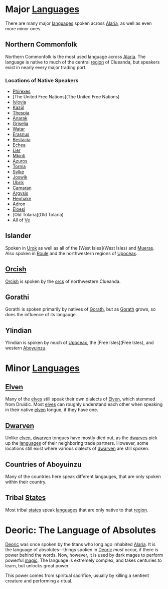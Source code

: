 # Major [Languages](Languages)

There are many major [languages](Languages) spoken across [Alaria](Alaria), as well as even more minor ones. 

## Northern Commonfolk

Northern Commonfolk is the most used language across [Alaria](Alaria). The language is native to much of the central [region](Regions) of Clueanda, but speakers exist in nearly every major trading port.

### Locations of Native Speakers

- [Phirexes](Phirexes)
- [The United Free Nations](The United Free Nations)
- [Iylovia](Iylovia)
- [Kazül](Kazül)
- [Thespia](Thespia)
- [Anarak](Anarak)
- [Griselia](Griselia)
- [Watar](Watar)
- [Erasnus](Erasnus)
- [Bestacia](Bestacia)
- [Echea](Echea)
- [Lier](Lier)
- [Mkinti](Mkinti)
- [Azuros](Azuros)
- [Tornia](Tornia)
- [Sylke](Sylke)
- [Joswik](Joswik)
- [Ubrik](Ubrik)
- [Camaran](Camaran)
- [Argysis](Argysis)
- [Hephake](Hephake)
- [Adron](Adron)
- [Eloesi](Eloesi)
- [Old Tolaria](Old Tolaria)
- All of [Ve](Ve)

## Islander

Spoken in [Urok](Urok) as well as all of the [West Isles](West Isles) and [Mueras](Mueras). Also spoken in [Roule](Roule) and the northwestern regions of [Upoceax](Upoceax). 

## [Orcish](Orcs)

[Orcish](Orcs) is spoken by the [orcs](Orcs) of northwestern Clueanda. 

## Gorathi

Gorathi is spoken primarily by natives of [Gorath](Gorath), but as [Gorath](Gorath) grows, so does the influence of its langauge.

## Ylindian

Ylindian is spoken by much of [Upoceax](Upoceax), the [Free Isles](Free Isles), and western [Aboyuinzu](Aboyuinzu). 

# Minor [Languages](Languages)

## [Elven](Elves)

Many of the [elves](Elves) still speak their own dialects of [Elven](Elves), which stemmed from Druidic. Most [elves](Elves) can roughly understand each other when speaking in their native [elven](Elves) tongue, if they have one.

## [Dwarven](Dwarves)

Unlike [elven](Elves), [dwarven](Dwarves) tongues have mostly died out, as the [dwarves](Dwarves) pick up the [languages](Languages) of their neighboring trade partners. However, some locations still exist where various dialects of [dwarven](Dwarves) are still spoken.

## Countries of Aboyuinzu

Many of the countries here speak different langauges, that are only spoken within their country.

## Tribal [States](States)

Most tribal [states](States) speak [languages](Languages) that are only native to that [region](Regions). 

# Deoric: The Language of Absolutes

[Deoric](Deoric) was once spoken by the titans who long ago inhabited [Alaria](Alaria). It is the language of absolutes—things spoken in [Deoric](Deoric) *must* occur, if there is power behind the words. Now, however, it is used by dark mages to perform powerful [magic](Magic). The language is extremely complex, and takes centuries to learn, but unlocks great power.

This power comes from spiritual sacrifice, usually by killing a sentient creature and performing a ritual. 